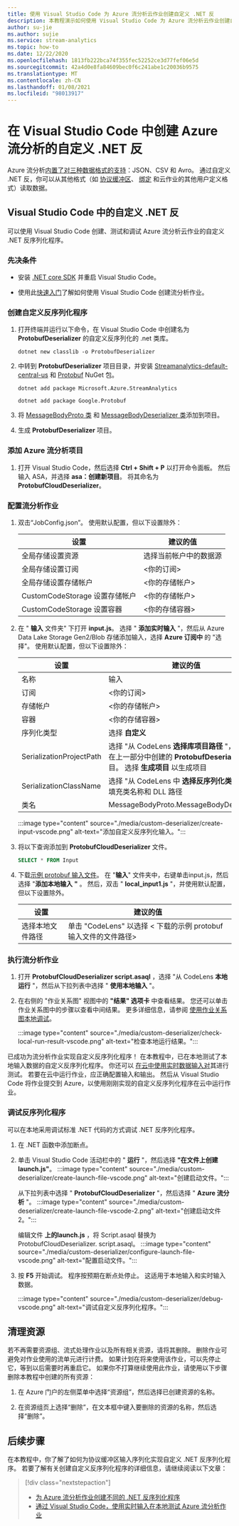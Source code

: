 ```yaml
---
title: 使用 Visual Studio Code 为 Azure 流分析云作业创建自定义 .NET 反
description: 本教程演示如何使用 Visual Studio Code 为 Azure 流分析云作业创建自定义 .NET 反序列化程序。
author: su-jie
ms.author: sujie
ms.service: stream-analytics
ms.topic: how-to
ms.date: 12/22/2020
ms.openlocfilehash: 1813fb222bca74f355fec52252ce3d77fef06e5d
ms.sourcegitcommit: 42a4d0e8fa84609bec0f6c241abe1c20036b9575
ms.translationtype: MT
ms.contentlocale: zh-CN
ms.lasthandoff: 01/08/2021
ms.locfileid: "98013917"
---
```

# <a name="create-custom-net-deserializers-for-azure-stream-analytics-in-visual-studio-code"></a>在 Visual Studio Code 中创建 Azure 流分析的自定义 .NET 反

Azure 流分析[内置了对三种数据格式的支持](stream-analytics-parsing-json.md)：JSON、CSV 和 Avro。 通过自定义 .NET 反，你可以从其他格式（如 [协议缓冲区](https://developers.google.com/protocol-buffers/)、 [绑定](https://github.com/Microsoft/bond) 和云作业的其他用户定义格式）读取数据。

## <a name="custom-net-deserializers-in-visual-studio-code"></a>Visual Studio Code 中的自定义 .NET 反

可以使用 Visual Studio Code 创建、测试和调试 Azure 流分析云作业的自定义 .NET 反序列化程序。

### <a name="prerequisites"></a>先决条件

* 安装 [.NET core SDK](https://dotnet.microsoft.com/download) 并重启 Visual Studio Code。

* 使用此[快速入门](quick-create-visual-studio-code.md)了解如何使用 Visual Studio Code 创建流分析作业。

### <a name="create-a-custom-deserializer"></a>创建自定义反序列化程序

1. 打开终端并运行以下命令，在 Visual Studio Code 中创建名为 **ProtobufDeserializer** 的自定义反序列化的 .net 类库。

   ```dotnetcli
   dotnet new classlib -o ProtobufDeserializer
   ```

2. 中转到 **ProtobufDeserializer** 项目目录，并安装 [Streamanalytics-default-central-us](https://www.nuget.org/packages/Microsoft.Azure.StreamAnalytics/) 和 [Protobuf](https://www.nuget.org/packages/Google.Protobuf/) NuGet 包。

   ```dotnetcli
   dotnet add package Microsoft.Azure.StreamAnalytics
   ```

   ```dotnetcli
   dotnet add package Google.Protobuf
   ```

3. 将 [MessageBodyProto 类](https://github.com/Azure/azure-stream-analytics/blob/master/CustomDeserializers/Protobuf/MessageBodyProto.cs) 和 [MessageBodyDeserializer 类](https://github.com/Azure/azure-stream-analytics/blob/master/CustomDeserializers/Protobuf/MessageBodyDeserializer.cs)添加到项目。

4. 生成 **ProtobufDeserializer** 项目。

### <a name="add-an-azure-stream-analytics-project"></a>添加 Azure 流分析项目

1. 打开 Visual Studio Code，然后选择 **Ctrl + Shift + P** 以打开命令面板。 然后输入 ASA，并选择 **asa：创建新项目**。 将其命名为 **ProtobufCloudDeserializer**。

### <a name="configure-a-stream-analytics-job"></a>配置流分析作业

1. 双击“JobConfig.json”。 使用默认配置，但以下设置除外：

   |设置|建议的值|
   |-------|---------------|
   |全局存储设置资源|选择当前帐户中的数据源|
   |全局存储设置订阅| <你的订阅>|
   |全局存储设置存储帐户| <你的存储帐户>|
   |CustomCodeStorage 设置存储帐户|<你的存储帐户>|
   |CustomCodeStorage 设置容器|<你的存储容器>|

2. 在 " **输入** 文件夹" 下打开 **input.js**。 选择 " **添加实时输入** "，然后从 Azure Data Lake Storage Gen2/Blob 存储添加输入，选择 **Azure 订阅中** 的 "选择"。 使用默认配置，但以下设置除外：

   |设置|建议的值|
   |-------|---------------|
   |名称|输入|
   |订阅|<你的订阅>|
   |存储帐户|<你的存储帐户>|
   |容器|<你的存储容器>|
   |序列化类型|选择 **自定义**|
   |SerializationProjectPath|选择 "从 CodeLens **选择库项目路径** "，然后选择在上一部分中创建的 **ProtobufDeserializer** 库项目。 选择 **生成项目** 以生成项目|
   |SerializationClassName|选择 "从 CodeLens 中 **选择反序列化类** " 以自动填充类名称和 DLL 路径|
   |类名|MessageBodyProto.MessageBodyDeserializer|

   :::image type="content" source="./media/custom-deserializer/create-input-vscode.png" alt-text="添加自定义反序列化输入。":::

3. 将以下查询添加到 **ProtobufCloudDeserializer** 文件。

   ```sql
   SELECT * FROM Input
   ```

4. 下载[示例 protobuf 输入文件](https://github.com/Azure/azure-stream-analytics/blob/master/CustomDeserializers/Protobuf/SimulatedTemperatureEvents.protobuf)。 在 "**输入**" 文件夹中，右键单击input.js，然后选择 "**添加本地输入** **"** 。 然后，双击 " **local_input1.js** "，并使用默认配置，但以下设置除外。

   |设置|建议的值|
   |-------|---------------|
   |选择本地文件路径|单击 "CodeLens" 以选择 < 下载的示例 protobuf 输入文件的文件路径>|

### <a name="execute-the-stream-analytics-job"></a>执行流分析作业

1. 打开 **ProtobufCloudDeserializer script.asaql** ，选择 "从 CodeLens **本地运行** "，然后从下拉列表中选择 " **使用本地输入** "。

2. 在右侧的 "作业关系图" 视图中的 **"结果" 选项卡** 中查看结果。 您还可以单击作业关系图中的步骤以查看中间结果。 更多详细信息，请参阅 [使用作业关系图本地调试](debug-locally-using-job-diagram-vs-code.md)。

   :::image type="content" source="./media/custom-deserializer/check-local-run-result-vscode.png" alt-text="检查本地运行结果。":::

已成功为流分析作业实现自定义反序列化程序！ 在本教程中，已在本地测试了本地输入数据的自定义反序列化程序。 你还可以 [在云中使用实时数据输入对](visual-studio-code-local-run-live-input.md)其进行测试。 若要在云中运行作业，应正确配置输入和输出。 然后从 Visual Studio Code 将作业提交到 Azure，以使用刚刚实现的自定义反序列化程序在云中运行作业。

### <a name="debug-your-deserializer"></a>调试反序列化程序

可以在本地采用调试标准 .NET 代码的方式调试 .NET 反序列化程序。 

1. 在 .NET 函数中添加断点。

2. 单击 Visual Studio Code 活动栏中的 " **运行** "，然后选择 **"在文件上创建 launch.js"**。
   :::image type="content" source="./media/custom-deserializer/create-launch-file-vscode.png" alt-text="创建启动文件。":::

   从下拉列表中选择 " **ProtobufCloudDeserializer** "，然后选择 " **Azure 流分析** "。
   :::image type="content" source="./media/custom-deserializer/create-launch-file-vscode-2.png" alt-text="创建启动文件2。":::

   编辑文件 **上的launch.js** ，将 <ASAScript> Script.asaql 替换为 ProtobufCloudDeserializer. script.asaql。
   :::image type="content" source="./media/custom-deserializer/configure-launch-file-vscode.png" alt-text="配置启动文件。":::

3. 按 **F5** 开始调试。 程序按预期在断点处停止。 这适用于本地输入和实时输入数据。

   :::image type="content" source="./media/custom-deserializer/debug-vscode.png" alt-text="调试自定义反序列化程序。":::

## <a name="clean-up-resources"></a>清理资源

若不再需要资源组、流式处理作业以及所有相关资源，请将其删除。 删除作业可避免对作业使用的流单元进行计费。 如果计划在将来使用该作业，可以先停止它，等到以后需要时再重启它。 如果你不打算继续使用此作业，请使用以下步骤删除本教程中创建的所有资源：

1. 在 Azure 门户的左侧菜单中选择“资源组”，然后选择已创建资源的名称。  

2. 在资源组页上选择“删除”，在文本框中键入要删除的资源的名称，然后选择“删除”。 

## <a name="next-steps"></a>后续步骤

在本教程中，你了解了如何为协议缓冲区输入序列化实现自定义 .NET 反序列化程序。 若要了解有关创建自定义反序列化程序的详细信息，请继续阅读以下文章：

> [!div class="nextstepaction"]
> * [为 Azure 流分析作业创建不同的 .NET 反序列化程序](custom-deserializer-examples.md)
> * [通过 Visual Studio Code，使用实时输入在本地测试 Azure 流分析作业](visual-studio-code-local-run-live-input.md)